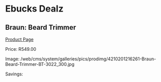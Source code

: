 
# Ebucks Dealz
## Braun: Beard Trimmer
[Product Page](https://www.ebucks.com/web/shop/productSelected.do?prodId=627385395&catId=1186081080)

Price: R549.00

Image: /web/cms/system/galleries/pics/prodimg/4210201216261-Braun-Beard-Trimmer-BT-3022_300.jpg

Savings: 


	